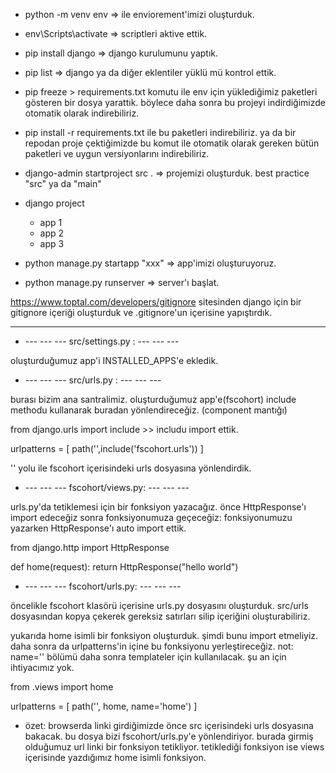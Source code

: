 - python -m venv env => ile enviorement'imizi oluşturduk. 

- env\Scripts\activate => scriptleri aktive ettik.

- pip install django => django kurulumunu yaptık.

- pip list => django ya da diğer eklentiler yüklü mü kontrol ettik.

- pip freeze > requirements.txt komutu ile env için yüklediğimiz paketleri gösteren bir dosya yarattık. böylece daha sonra bu projeyi indirdiğimizde otomatik olarak indirebiliriz.

- pip install -r requirements.txt ile bu paketleri indirebiliriz. ya da bir repodan proje çektiğimizde bu komut ile otomatik olarak gereken bütün paketleri ve uygun versiyonlarını indirebiliriz.

- django-admin startproject src . => projemizi oluşturduk. best practice "src" ya da "main"

- django project
    - app 1
    - app 2
    - app 3

- python manage.py startapp "xxx" => app'imizi oluşturuyoruz.

- python manage.py runserver => server'ı başlat.

https://www.toptal.com/developers/gitignore sitesinden django için bir gitignore içeriği oluşturduk ve .gitignore'un içerisine yapıştırdık.

--- --- --- --- ---

- --- --- --- src/settings.py : --- --- ---

oluşturduğumuz app'i INSTALLED_APPS'e ekledik.
 


- --- --- --- src/urls.py : --- --- ---

burası bizim ana santralimiz. oluşturduğumuz app'e(fscohort) include methodu kullanarak buradan yönlendireceğiz. (component mantığı)

from django.urls import include  >> includu import ettik.

urlpatterns = [
    path('',include('fscohort.urls'))
]

'' yolu ile fscohort içerisindeki urls dosyasına yönlendirdik.



- --- --- --- fscohort/views.py: --- --- --- 

urls.py'da tetiklemesi için bir fonksiyon yazacağız. önce HttpResponse'ı import edeceğiz sonra fonksiyonumuza geçeceğiz:
fonksiyonumuzu yazarken HttpResponse'ı auto import ettik.

from django.http import HttpResponse

def home(request):
    return HttpResponse("hello world")



- --- --- --- fscohort/urls.py: --- --- ---

öncelikle fscohort klasörü içerisine urls.py dosyasını oluşturduk. src/urls dosyasından kopya çekerek gereksiz satırları silip içeriğini oluşturabiliriz.

yukarıda home isimli bir fonksiyon oluşturduk. şimdi bunu import etmeliyiz.
daha sonra da urlpatterns'in içine bu fonksiyonu yerleştireceğiz.
not: name='' bölümü daha sonra templateler için kullanılacak. şu an için ihtiyacımız yok.

from .views import home

urlpatterns = [
    path('', home, name='home')
]


- özet:
browserda linki girdiğimizde önce src içerisindeki urls dosyasına bakacak. bu dosya bizi fscohort/urls.py'e yönlendiriyor. burada girmiş olduğumuz url linki bir fonksiyon tetikliyor. tetiklediği fonksiyon ise views içerisinde yazdığımız home isimli fonksiyon.